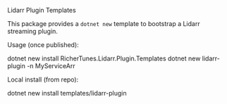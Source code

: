 Lidarr Plugin Templates

This package provides a `dotnet new` template to bootstrap a Lidarr streaming plugin.

Usage (once published):

  dotnet new install RicherTunes.Lidarr.Plugin.Templates
  dotnet new lidarr-plugin -n MyServiceArr

Local install (from repo):

  dotnet new install templates/lidarr-plugin

